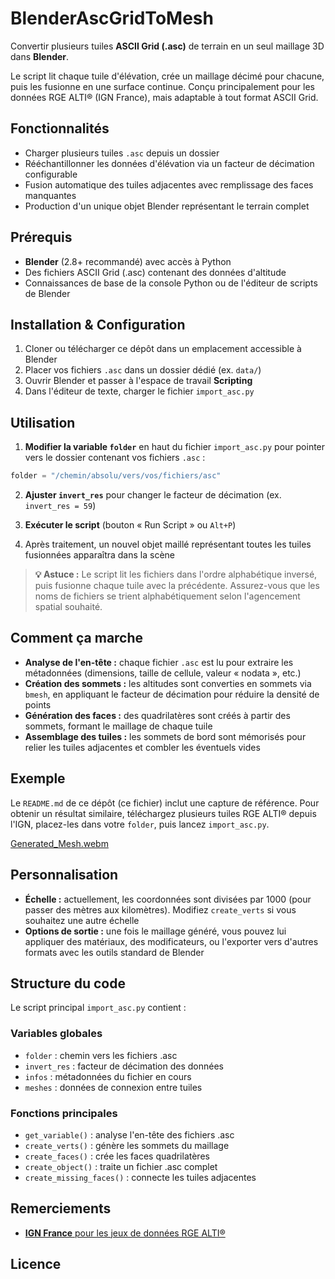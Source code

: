 # BlenderAscGridToMesh

Convertir plusieurs tuiles **ASCII Grid (.asc)** de terrain en un seul maillage 3D dans **Blender**.

Le script lit chaque tuile d'élévation, crée un maillage décimé pour chacune, puis les fusionne en une surface continue. Conçu principalement pour les données RGE ALTI® (IGN France), mais adaptable à tout format ASCII Grid.

## Fonctionnalités

- Charger plusieurs tuiles `.asc` depuis un dossier
- Rééchantillonner les données d'élévation via un facteur de décimation configurable
- Fusion automatique des tuiles adjacentes avec remplissage des faces manquantes
- Production d'un unique objet Blender représentant le terrain complet

## Prérequis

- **Blender** (2.8+ recommandé) avec accès à Python
- Des fichiers ASCII Grid (.asc) contenant des données d'altitude
- Connaissances de base de la console Python ou de l'éditeur de scripts de Blender

## Installation & Configuration

1. Cloner ou télécharger ce dépôt dans un emplacement accessible à Blender
2. Placer vos fichiers `.asc` dans un dossier dédié (ex. `data/`)
3. Ouvrir Blender et passer à l'espace de travail **Scripting**
4. Dans l'éditeur de texte, charger le fichier `import_asc.py`

## Utilisation

1. **Modifier la variable `folder`** en haut du fichier `import_asc.py` pour pointer vers le dossier contenant vos fichiers `.asc` :

```python
folder = "/chemin/absolu/vers/vos/fichiers/asc"
```

2. **Ajuster `invert_res`** pour changer le facteur de décimation (ex. `invert_res = 59`)

3. **Exécuter le script** (bouton « Run Script » ou `Alt+P`)

4. Après traitement, un nouvel objet maillé représentant toutes les tuiles fusionnées apparaîtra dans la scène

> **💡 Astuce :** Le script lit les fichiers dans l'ordre alphabétique inversé, puis fusionne chaque tuile avec la précédente. Assurez-vous que les noms de fichiers se trient alphabétiquement selon l'agencement spatial souhaité.

## Comment ça marche

- **Analyse de l'en-tête :** chaque fichier `.asc` est lu pour extraire les métadonnées (dimensions, taille de cellule, valeur « nodata », etc.)
- **Création des sommets :** les altitudes sont converties en sommets via `bmesh`, en appliquant le facteur de décimation pour réduire la densité de points
- **Génération des faces :** des quadrilatères sont créés à partir des sommets, formant le maillage de chaque tuile
- **Assemblage des tuiles :** les sommets de bord sont mémorisés pour relier les tuiles adjacentes et combler les éventuels vides

## Exemple

Le `README.md` de ce dépôt (ce fichier) inclut une capture de référence. Pour obtenir un résultat similaire, téléchargez plusieurs tuiles RGE ALTI® depuis l'IGN, placez-les dans votre `folder`, puis lancez `import_asc.py`.

[Generated_Mesh.webm](https://github.com/RPSebb/BlenderAscGridToMesh/assets/26611434/03db01fb-813d-4b63-aa76-041da38a2ddb)

## Personnalisation

- **Échelle :** actuellement, les coordonnées sont divisées par 1000 (pour passer des mètres aux kilomètres). Modifiez `create_verts` si vous souhaitez une autre échelle
- **Options de sortie :** une fois le maillage généré, vous pouvez lui appliquer des matériaux, des modificateurs, ou l'exporter vers d'autres formats avec les outils standard de Blender

## Structure du code

Le script principal `import_asc.py` contient :

### Variables globales
- `folder` : chemin vers les fichiers .asc
- `invert_res` : facteur de décimation des données
- `infos` : métadonnées du fichier en cours
- `meshes` : données de connexion entre tuiles

### Fonctions principales
- `get_variable()` : analyse l'en-tête des fichiers .asc
- `create_verts()` : génère les sommets du maillage
- `create_faces()` : crée les faces quadrilatères
- `create_object()` : traite un fichier .asc complet
- `create_missing_faces()` : connecte les tuiles adjacentes

## Remerciements

- [**IGN France** pour les jeux de données RGE ALTI®](https://geoservices.ign.fr/rgealti)

## Licence
